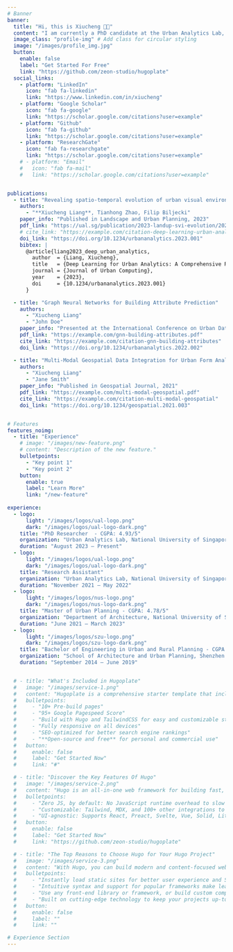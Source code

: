 ```yaml
---
# Banner
banner:
  title: "Hi, this is Xiucheng 👋🏻"
  content: "I am currently a PhD candidate at the Urban Analytics Lab, NUS. My research centers on building-level investigations of urban environments, integrating computer vision, graph neural networks, and multi-modal geospatial data to predict building attributes and uncover patterns of urban form and sustainability."
  image_class: "profile-img" # Add class for circular styling
  image: "/images/profile_img.jpg"
  button:
    enable: false
    label: "Get Started For Free"
    link: "https://github.com/zeon-studio/hugoplate"
  social_links:
    - platform: "LinkedIn"
      icon: "fab fa-linkedin"
      link: "https://www.linkedin.com/in/xiucheng"
    - platform: "Google Scholar"
      icon: "fab fa-google"
      link: "https://scholar.google.com/citations?user=example"
    - platform: "Github"
      icon: "fab fa-github"
      link: "https://scholar.google.com/citations?user=example"
    - platform: "ResearchGate"
      icon: "fab fa-researchgate"
      link: "https://scholar.google.com/citations?user=example"
    # - platform: "Email"
    #   icon: "fab fa-mail"
    #   link: "https://scholar.google.com/citations?user=example"


publications:
  - title: "Revealing spatio-temporal evolution of urban visual environments with street view imagery"
    authors:
      - "**Xiucheng Liang**, Tianhong Zhao, Filip Biljecki"
    paper_info: "Published in Landscape and Urban Planning, 2023"
    pdf_link: "https://ual.sg/publication/2023-landup-svi-evolution/2023-landup-svi-evolution.pdf"
    # cite_link: "https://example.com/citation-deep-learning-urban-analytics"
    doi_link: "https://doi.org/10.1234/urbananalytics.2023.001"
    bibtex: |
      @article{liang2023_deep_urban_analytics,
        author  = {Liang, Xiucheng},
        title   = {Deep Learning for Urban Analytics: A Comprehensive Review},
        journal = {Journal of Urban Computing},
        year    = {2023},
        doi     = {10.1234/urbananalytics.2023.001}
      }

  - title: "Graph Neural Networks for Building Attribute Prediction"
    authors:
      - "Xiucheng Liang"
      - "John Doe"
    paper_info: "Presented at the International Conference on Urban Data Science, 2022"
    pdf_link: "https://example.com/gnn-building-attributes.pdf"
    cite_link: "https://example.com/citation-gnn-building-attributes"
    doi_link: "https://doi.org/10.1234/urbananalytics.2022.002"

  - title: "Multi-Modal Geospatial Data Integration for Urban Form Analysis"
    authors:
      - "Xiucheng Liang"
      - "Jane Smith"
    paper_info: "Published in Geospatial Journal, 2021"
    pdf_link: "https://example.com/multi-modal-geospatial.pdf"
    cite_link: "https://example.com/citation-multi-modal-geospatial"
    doi_link: "https://doi.org/10.1234/geospatial.2021.003"


# Features
features_noimg:
  - title: "Experience"
    # image: "/images/new-feature.png"
    # content: "Description of the new feature."
    bulletpoints:
      - "Key point 1"
      - "Key point 2"
    button:
      enable: true
      label: "Learn More"
      link: "/new-feature"
  
experience:
  - logo: 
      light: "/images/logos/ual-logo.png"
      dark: "/images/logos/ual-logo-dark.png"
    title: "PhD Researcher  - CGPA: 4.93/5"
    organization: "Urban Analytics Lab, National University of Singapore"
    duration: "August 2023 – Present"
  - logo: 
      light: "/images/logos/ual-logo.png"
      dark: "/images/logos/ual-logo-dark.png"
    title: "Research Assistant"
    organization: "Urban Analytics Lab, National University of Singapore"
    duration: "November 2021 – May 2022"
  - logo: 
      light: "/images/logos/nus-logo.png"
      dark: "/images/logos/nus-logo-dark.png"
    title: "Master of Urban Planning - CGPA: 4.78/5"
    organization: "Department of Architecture, National University of Singapore"
    duration: "June 2021 – March 2023"
  - logo: 
      light: "/images/logos/szu-logo.png"
      dark: "/images/logos/szu-logo-dark.png"
    title: "Bachelor of Engineering in Urban and Rural Planning - CGPA: 3.45/4"
    organization: "School of Architecture and Urban Planning, Shenzhen University"
    duration: "September 2014 – June 2019"


  # - title: "What's Included in Hugoplate"
  #   image: "/images/service-1.png"
  #   content: "Hugoplate is a comprehensive starter template that includes everything you need to get started with your Hugo project. What's Included in Hugoplate"
  #   bulletpoints:
  #     - "10+ Pre-build pages"
  #     - "95+ Google Pagespeed Score"
  #     - "Build with Hugo and TailwindCSS for easy and customizable styling"
  #     - "Fully responsive on all devices"
  #     - "SEO-optimized for better search engine rankings"
  #     - "**Open-source and free** for personal and commercial use"
  #   button:
  #     enable: false
  #     label: "Get Started Now"
  #     link: "#"

  # - title: "Discover the Key Features Of Hugo"
  #   image: "/images/service-2.png"
  #   content: "Hugo is an all-in-one web framework for building fast, content-focused websites. It offers a range of exciting features for developers and website creators. Some of the key features are:"
  #   bulletpoints:
  #     - "Zero JS, by default: No JavaScript runtime overhead to slow you down."
  #     - "Customizable: Tailwind, MDX, and 100+ other integrations to choose from."
  #     - "UI-agnostic: Supports React, Preact, Svelte, Vue, Solid, Lit and more."
  #   button:
  #     enable: false
  #     label: "Get Started Now"
  #     link: "https://github.com/zeon-studio/hugoplate"

  # - title: "The Top Reasons to Choose Hugo for Your Hugo Project"
  #   image: "/images/service-3.png"
  #   content: "With Hugo, you can build modern and content-focused websites without sacrificing performance or ease of use."
  #   bulletpoints:
  #     - "Instantly load static sites for better user experience and SEO."
  #     - "Intuitive syntax and support for popular frameworks make learning and using Hugo a breeze."
  #     - "Use any front-end library or framework, or build custom components, for any project size."
  #     - "Built on cutting-edge technology to keep your projects up-to-date with the latest web standards."
  #   button:
  #     enable: false
  #     label: ""
  #     link: ""

# Experience Section
---
```

